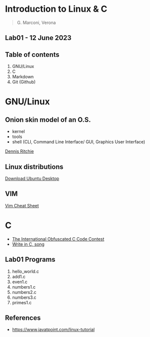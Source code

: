 # Introduction to Linux & C

> G. Marconi, Verona

## Lab01 - 12 June 2023

## Table of contents

1. GNU/Linux
2. C
3. Markdown
4. Git (Github)

# GNU/Linux

## Onion skin model of an O.S.

-   kernel
-   tools
-   shell (CLI, Command Line Interface/ GUI, Graphics User Interface)

[Dennis Ritchie](https://en.wikipedia.org/wiki/Dennis_Ritchie>)

## Linux distributions
[Download Ubuntu Desktop](https://ubuntu.com/download/desktop)

## VIM
[Vim Cheat Sheet](https://vim.rtorr.com/)

# C
- [The International Obfuscated C Code Contest](https://www.ioccc.org/)
- [Write in C, song](https://www.youtube.com/watch?v=1S1fISh-pag)

## Lab01 Programs
1. hello_world.c
2. add1.c
3. even1.c
4. numbers1.c
5. numbers2.c
6. numbers3.c
7. primes1.c

## References
- <https://www.javatpoint.com/linux-tutorial>
